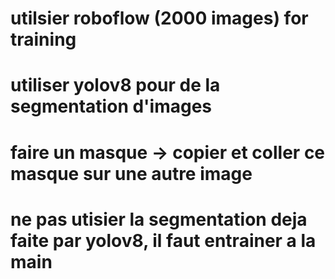 # utilsier roboflow (2000 images) for training
# utiliser yolov8 pour de la segmentation d'images
# faire un masque -> copier et coller ce masque sur une autre image
# ne pas utisier la segmentation deja faite par yolov8, il faut entrainer a la main
